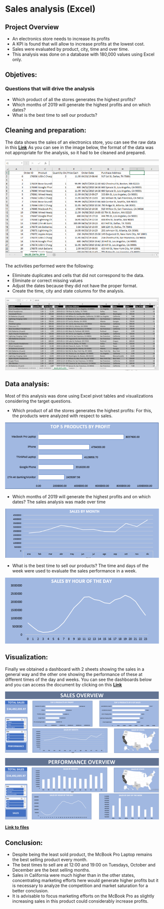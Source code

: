 # Sales analysis (Excel)

## Project Overview
- An electronics store needs to increase its profits
- A KPI is found that will allow to increase profits at the lowest cost.
- Sales were evaluated by product, city, time and over time.
- This analysis was done on a database with 180,000 values using Excel only.

## Objetives:
### Questions that will drive the analysis
- Which product of all the stores generates the highest profits?
- Which months of 2019 will generate the highest profits and on which dates?
- What is the best time to sell our products?

## Cleaning and preparation:
The data shows the sales of an electronics store, you can see the raw data in this **[Link](https://github.com/As2909/Projects/blob/main/Excel%20-%20Sales%20Analysis/Files/SALES_DATA_2019.csv)**
As you can see in the image below, the format of the data was not appropriate for the analysis, so it had to be cleaned and prepared. 

![Raw Data](Files/Raw_data.PNG)

The activities performed were the following:
- Eliminate duplicates and cells that did not correspond to the data.
- Eliminate or correct missing values
- Adjust the dates because they did not have the proper format.
- Create the time, city and state columns for the analysis.

![Cleaned Data](Files/Cleaned_data.PNG)

## Data analysis:
Most of this analysis was done using Excel pivot tables and visualizations considering the target questions.

- Which product of all the stores generates the highest profits: For this, the products were analyzed with respect to sales.

![Top products](Files/Top_5_products.PNG)

- Which months of 2019 will generate the highest profits and on which dates? The sales analysis was made over time

![Sales by Month](Files/Sales_by_Month.PNG)

- What is the best time to sell our products? The time and days of the week were used to evaluate the sales performance in a week.

![Sales by Hour](Files/Sales_by_Hour.PNG)

## Visualization:
Finally we obtained a dashboard with 2 sheets showing the sales in a general way and the other one showing the performance of these at different times of the day and weeks. 
You can see the dashboards below and you can access the document by clicking on this **[Link](https://github.com/As2909/Projects/blob/main/Excel%20-%20Sales%20Analysis/Files/SALES_DATA_2019_Report.xlsx)**

![Sales Overview](Files/Sales_overview.PNG)

![Performance Overview](Files/Performance_Overview.PNG)

**[Link to files](https://github.com/As2909/Projects/tree/main/Excel%20-%20Sales%20Analysis/Files)**

## Conclusion:
- Despite being the least sold product, the McBook Pro Laptop remains the best selling product every month.
- The best times to sell are at 12:00 and 19:00 on Tuesdays, October and December are the best selling months.
- Sales in California were much higher than in the other states, concentrating marketing efforts here would generate higher profits but it is necessary to analyze the competition and market saturation for a better conclusion.
- It is advisable to focus marketing efforts on the McBook Pro as slightly increasing sales in this product could considerably increase profits.

